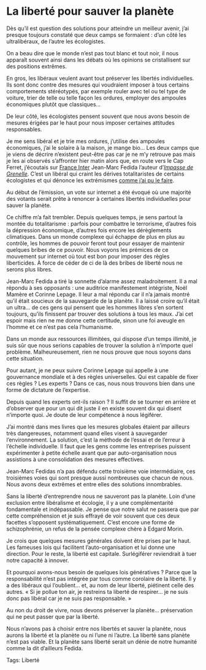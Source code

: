# La liberté pour sauver la planète

Dès qu’il est question des solutions pour atteindre un meilleur avenir, j’ai presque toujours constaté que deux camps se formaient : d’un côté les ultralibéraux, de l’autre les écologistes.

On a beau dire que le monde n’est pas tout blanc et tout noir, il nous apparaît souvent ainsi dans les débats où les opinions se cristallisent sur des positions extrêmes.

En gros, les libéraux veulent avant tout préserver les libertés individuelles. Ils sont donc contre des mesures qui voudraient imposer à tous certains comportements stéréotypés, par exemple rouler avec tel ou tel type de voiture, trier de telle ou telle façon les ordures, employer des ampoules économiques plutôt que classiques…

De leur côté, les écologistes pensent souvent que nous avons besoin de mesures érigées par le haut pour nous imposer certaines attitudes responsables.

Je me sens libéral et je trie mes ordures, j’utilise des ampoules économiques, j’ai le solaire à la maison, je mange bio… Les deux camps que je viens de décrire n’existent peut-être pas car je ne m’y retrouve pas mais je les ai observés s’affronter hier matin alors que, en route vers le Cap Ferret, j’écoutais sur [France Inter](http://master.radio-france.fr/franceinter/em/ete/cavousderange/index.php?id=70306) Jean-Marc Fedida l’auteur d’[*Impasse de Grenelle*](http://www.amazon.fr/Impasses-Grenelle-perversit%C3%A9-Jean-Marc-F%C3%A9dida/dp/2841149501). C’est un libéral qui craint les dérives totalitaristes de certains écologistes et qui dénonce les extrémismes [comme j’ai pu le faire](/2007/12/22/le-mythe-du-changement-climatique-a-venir/).

Au début de l’émission, un vote sur internet a été évoqué où une majorité des votants serait prête à renoncer à certaines libertés individuelles pour sauver la planète.

Ce chiffre m’a fait trembler. Depuis quelques temps, je sens partout la montée du totalitarisme : parfois pour combattre le terrorisme, d’autres fois la dépression économique, d’autres fois encore les dérèglements climatiques. Dans un monde complexe qui échappe de plus en plus au contrôle, les hommes de pouvoir feront tout pour essayer de maintenir quelques bribes de ce pouvoir. Nous voyons les prémices de ce mouvement sur internet où tout est bon pour imposer des règles liberticides. À force de céder de ci de là des bribes de liberté nous ne serons plus libres.

Jean-Marc Fedida a tiré la sonnette d’alarme assez maladroitement. Il a mal répondu à ses opposants : une auditrice manifestement intégriste, Noël Mamère et Corinne Lepage. Il leur a mal répondu car il n’a jamais montré qu’il était soucieux de la sauvegarde de la planète. Il a laissé croire qu’il était un ultra… de ces gens qui pensent que les hommes libres s’en sortent toujours, qu’ils finissent par trouver des solutions à tous les maux. J’ai cet espoir mais rien ne me donne cette certitude, sinon une foi aveugle en l’homme et ce n’est pas cela l’humanisme.

Dans un monde aux ressources illimitées, qui dispose d’un temps illimité, je suis sûr que nous serions capables de trouver la solution à n’importe quel problème. Malheureusement, rien ne nous prouve que nous soyons dans cette situation.

Pour autant, je ne peux suivre Corinne Lepage qui appelle à une gouvernance mondiale et à des règles universelles. Qui est capable de fixer ces règles ? Les experts ? Dans ce cas, nous nous trouvons bien dans une forme de dictature de l’expertise.

Depuis quand les experts ont-ils raison ? Il suffit de se tourner en arrière et d’observer que pour un qui dit juste il en existe souvent dix qui disent n’importe quoi. Je doute de leur compétence à nous légiférer.

J’ai montré dans mes livres que les mesures globales étaient par ailleurs très dangereuses, notamment quand elles visent à sauvegarder l’environnement. La solution, c’est la méthode de l’essai et de l’erreur à l’échelle individuelle. Il faut que les gens comme les entreprises puissent expérimenter à petite échelle avant que par auto-organisation nous assistions à une consolidation des mesures effectives.

Jean-Marc Fedidas n’a pas défendu cette troisième voie intermédiaire, ces troisièmes voies qui sont presque aussi nombreuses que chacun de nous. Nous avons deux extrêmes et entre elles des solutions innombrables.

Sans la liberté d’entreprendre nous ne sauveront pas la planète. Loin d’une exclusion entre libéralisme et écologie, il y a une complémentarité fondamentale et indépassable. Je pense que notre salut ne passera que par cette compréhension et je suis effrayé de voir souvent que ces deux facettes s’opposent systématiquement. C’est encore une forme de schizophrénie, un refus de la pensée complexe chère à Edgard Morin.

Je crois que quelques mesures générales doivent être prises par le haut. Les fameuses lois qui facilitent l’auto-organisation et lui donne une direction. Pour le reste, la liberté est capitale. Surlégiférer reviendrait à tuer notre capacité à innover.

Et pourquoi avons-nous besoin de quelques lois génératives ? Parce que la responsabilité n’est pas intégrée par tous comme corolaire de la liberté. Il y a des libéraux qui l’oublient… et, au nom de leur liberté, piétinent celle des autres. « Si je pollue ton air, je restreins ta liberté de respirer… je ne suis donc pas libéral car je ne suis pas responsable. »

Au non du droit de vivre, nous devons préserver la planète… préservation qui ne peut passer que par la liberté.

Nous n’avons pas à choisir entre nos libertés et sauver la planète, nous aurons la liberté et la planète ou ni l’une ni l’autre. La liberté sans planète n’est pas viable. Et la planète sans liberté serait un dénie de notre humanité comme la dit d’ailleurs Fedida.

Tags: Liberté